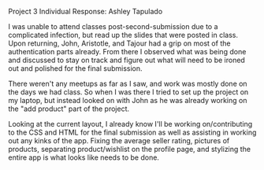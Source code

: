 Project 3 Individual Response: Ashley Tapulado

I was unable to attend classes post-second-submission due to a complicated infection, but read up the slides that were posted in class. Upon returning, John, Aristotle, and Tajour had a grip on most of the authentication parts already. From there I observed what was being done and discussed to stay on track and figure out what will need to be ironed out and polished for the final submission.

There weren't any meetups as far as I saw, and work was mostly done on the days we had class. So when I was there I tried to set up the project on my laptop, but instead looked on with John as he was already working on the "add product" part of the project.

Looking at the current layout, I already know I'll be working on/contributing to the CSS and HTML for the final submission as well as assisting in working out any kinks of the app. Fixing the average seller rating, pictures of products, separating product/wishlist on the profile page, and stylizing the entire app is what looks like needs to be done.